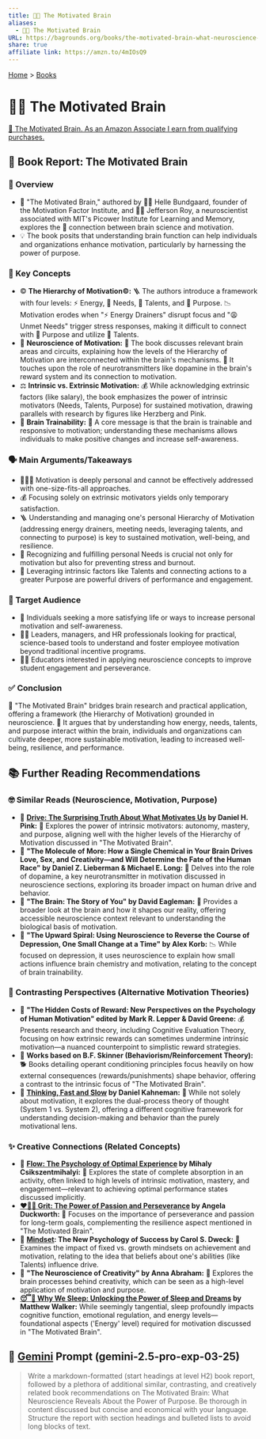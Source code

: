 ```yaml
---
title: 🎯🧠 The Motivated Brain
aliases:
  - 🎯🧠 The Motivated Brain
URL: https://bagrounds.org/books/the-motivated-brain-what-neuroscience-reveals-about-the-power-of-purpose
share: true
affiliate link: https://amzn.to/4mIOsQ9
---
```

[Home](../index.md) > [Books](./index.md)  
# 🎯🧠 The Motivated Brain  
[🛒 The Motivated Brain. As an Amazon Associate I earn from qualifying purchases.](https://amzn.to/4mIOsQ9)  
  
## 🧠 Book Report: The Motivated Brain  
### 📖 Overview  
* 🧠 "The Motivated Brain," authored by 👩‍💼 Helle Bundgaard, founder of the Motivation Factor Institute, and 👨‍🔬 Jefferson Roy, a neuroscientist associated with MIT's Picower Institute for Learning and Memory, explores the 🔗 connection between brain science and motivation.  
* 💡 The book posits that understanding brain function can help individuals and organizations enhance motivation, particularly by harnessing the power of purpose.  
  
### 🔑 Key Concepts  
* ©️ **The Hierarchy of Motivation©:** 🪜 The authors introduce a framework with four levels: ⚡️ Energy, 🫃 Needs, 🌟 Talents, and 🎯 Purpose. 📉 Motivation erodes when "⚡️ Energy Drainers" disrupt focus and "😩 Unmet Needs" trigger stress responses, making it difficult to connect with 🎯 Purpose and utilize 🌟 Talents.  
* 🧠 **Neuroscience of Motivation:** 🧠 The book discusses relevant brain areas and circuits, explaining how the levels of the Hierarchy of Motivation are interconnected within the brain's mechanisms. 🧪 It touches upon the role of neurotransmitters like dopamine in the brain's reward system and its connection to motivation.  
* ⚖️ **Intrinsic vs. Extrinsic Motivation:** 💰 While acknowledging extrinsic factors (like salary), the book emphasizes the power of intrinsic motivators (Needs, Talents, Purpose) for sustained motivation, drawing parallels with research by figures like Herzberg and Pink.  
* 💪 **Brain Trainability:** 🧠 A core message is that the brain is trainable and responsive to motivation; understanding these mechanisms allows individuals to make positive changes and increase self-awareness.  
  
### 🗣️ Main Arguments/Takeaways  
* 🧑‍🤝‍🧑 Motivation is deeply personal and cannot be effectively addressed with one-size-fits-all approaches.  
* 💰 Focusing solely on extrinsic motivators yields only temporary satisfaction.  
* 🪜 Understanding and managing one's personal Hierarchy of Motivation (addressing energy drainers, meeting needs, leveraging talents, and connecting to purpose) is key to sustained motivation, well-being, and resilience.  
* 🫃 Recognizing and fulfilling personal Needs is crucial not only for motivation but also for preventing stress and burnout.  
* 🌟 Leveraging intrinsic factors like Talents and connecting actions to a greater Purpose are powerful drivers of performance and engagement.  
  
### 🎯 Target Audience  
* 🙋 Individuals seeking a more satisfying life or ways to increase personal motivation and self-awareness.  
* 🧑‍💼 Leaders, managers, and HR professionals looking for practical, science-based tools to understand and foster employee motivation beyond traditional incentive programs.  
* 👨‍🏫 Educators interested in applying neuroscience concepts to improve student engagement and perseverance.  
  
### ✅ Conclusion  
📖 "The Motivated Brain" bridges brain research and practical application, offering a framework (the Hierarchy of Motivation) grounded in neuroscience. 🧠 It argues that by understanding how energy, needs, talents, and purpose interact within the brain, individuals and organizations can cultivate deeper, more sustainable motivation, leading to increased well-being, resilience, and performance.  
  
## 📚 Further Reading Recommendations  
  
### 🤓 Similar Reads (Neuroscience, Motivation, Purpose)  
* 📖 **[Drive: The Surprising Truth About What Motivates Us](./drive-the-surprising-truth-about-what-motivates-us.md) by Daniel H. Pink:** 🎯 Explores the power of intrinsic motivators: autonomy, mastery, and purpose, aligning well with the higher levels of the Hierarchy of Motivation discussed in "The Motivated Brain".  
* 📖 **"The Molecule of More: How a Single Chemical in Your Brain Drives Love, Sex, and Creativity—and Will Determine the Fate of the Human Race" by Daniel Z. Lieberman & Michael E. Long:** 🧪 Delves into the role of dopamine, a key neurotransmitter in motivation discussed in neuroscience sections, exploring its broader impact on human drive and behavior.  
* 📖 **"The Brain: The Story of You" by David Eagleman:** 🧠 Provides a broader look at the brain and how it shapes our reality, offering accessible neuroscience context relevant to understanding the biological basis of motivation.  
* 📖 **"The Upward Spiral: Using Neuroscience to Reverse the Course of Depression, One Small Change at a Time" by Alex Korb:** 📉 While focused on depression, it uses neuroscience to explain how small actions influence brain chemistry and motivation, relating to the concept of brain trainability.  
  
### 🤔 Contrasting Perspectives (Alternative Motivation Theories)  
* 📖 **"The Hidden Costs of Reward: New Perspectives on the Psychology of Human Motivation" edited by Mark R. Lepper & David Greene:** 💰 Presents research and theory, including Cognitive Evaluation Theory, focusing on how extrinsic rewards can sometimes undermine intrinsic motivation—a nuanced counterpoint to simplistic reward strategies.  
* 📖 **Works based on B.F. Skinner (Behaviorism/Reinforcement Theory):** 🐕 Books detailing operant conditioning principles focus heavily on how external consequences (rewards/punishments) shape behavior, offering a contrast to the intrinsic focus of "The Motivated Brain".  
* 📖 **[Thinking, Fast and Slow](./thinking-fast-and-slow.md) by Daniel Kahneman:** 🧠 While not solely about motivation, it explores the dual-process theory of thought (System 1 vs. System 2), offering a different cognitive framework for understanding decision-making and behavior than the purely motivational lens.  
  
### ✨ Creative Connections (Related Concepts)  
* 📖 **[Flow: The Psychology of Optimal Experience](./flow-the-psychology-of-optimal-experience.md) by Mihaly Csikszentmihalyi:** 🌊 Explores the state of complete absorption in an activity, often linked to high levels of intrinsic motivation, mastery, and engagement—relevant to achieving optimal performance states discussed implicitly.  
* **[❤️‍🔥💪 Grit: The Power of Passion and Perseverance](./grit-the-power-of-passion-and-perseverance.md) by Angela Duckworth:** 💪 Focuses on the importance of perseverance and passion for long-term goals, complementing the resilience aspect mentioned in "The Motivated Brain".  
* 📖 **[Mindset](./mindset.md): The New Psychology of Success by Carol S. Dweck:** 🧠 Examines the impact of fixed vs. growth mindsets on achievement and motivation, relating to the idea that beliefs about one's abilities (like Talents) influence drive.  
* 📖 **"The Neuroscience of Creativity" by Anna Abraham:** 🎨 Explores the brain processes behind creativity, which can be seen as a high-level application of motivation and purpose.  
* **[😴💭 Why We Sleep: Unlocking the Power of Sleep and Dreams](./why-we-sleep-unlocking-the-power-of-sleep-and-dreams.md) by Matthew Walker:** While seemingly tangential, sleep profoundly impacts cognitive function, emotional regulation, and energy levels—foundational aspects ('Energy' level) required for motivation discussed in "The Motivated Brain".  
  
## 💬 [Gemini](../software/gemini.md) Prompt (gemini-2.5-pro-exp-03-25)  
> Write a markdown-formatted (start headings at level H2) book report, followed by a plethora of additional similar, contrasting, and creatively related book recommendations on The Motivated Brain: What Neuroscience Reveals About the Power of Purpose. Be thorough in content discussed but concise and economical with your language. Structure the report with section headings and bulleted lists to avoid long blocks of text.